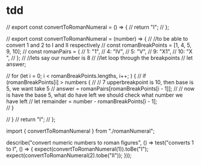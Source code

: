# tdd

// export const convertToRomanNumeral = () => {
// return "I";
// };

// export const convertToRomanNumeral = (number) => {
// //to be able to convert 1 and 2 to I and II respectively
// const romanBreakPoints = [1, 4, 5, 9, 10];
// const romanPairs = {
// 1: "1",
// 4: "IV",
// 5: "V",
// 9: "X1",
// 10: "X ",
// };
// //lets say our number is 8
// //let loop through the breakpoints
// let answer;

// for (let i = 0; i < romanBreakPoints.lengths, i++; ) {
// if (romanBreakPoints[i] > numbers {
// // 7 upperbreakpoint is 10, then base is 5, we want take 5
// answer = romanPairs[romanBreakPoints[i - 1]];
// // now is have the base 5, what do have left we should check what number we have left
// let remainder = number - romanBreakPoints[i - 1];  
// }

// }
// return "I";
// };

import { convertToRomanNumeral } from "./romanNumeral";

describe("convert numeric numbers to roman figures", () =>
test("converts 1 to I", () => {
expect(convertToRomanNumeral(1)).toBe("I");
expect(convertToRomanNumeral(2).tobe("II"));
}));
